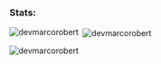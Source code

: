 <h3 align="left">Stats:</h3>

<p><img align="left" src="https://github-readme-stats.vercel.app/api/top-langs?username=devmarcorobert&show_icons=true&theme=gotham&locale=en&layout=compact" alt="devmarcorobert" /></p>

<p>&nbsp;<img align="center" src="https://github-readme-stats.vercel.app/api?username=devmarcorobert&show_icons=true&theme=gotham&locale=en" alt="devmarcorobert" /></p>

<p><img align="center" src="https://github-readme-streak-stats.herokuapp.com?user=devmarcorobert&theme=gotham" alt="devmarcorobert" /></p>
